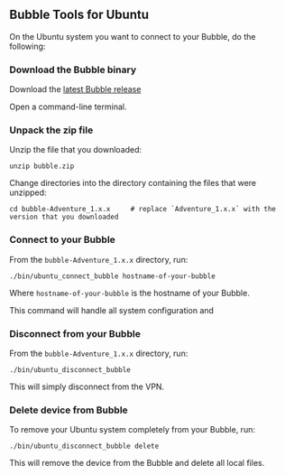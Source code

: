 ## Bubble Tools for Ubuntu
On the Ubuntu system you want to connect to your Bubble, do the following:

### Download the Bubble binary
Download the [latest Bubble release](https://jenkins.bubblev.org/public/releases/bubble/latest/bubble.zip)

Open a command-line terminal.

### Unpack the zip file
Unzip the file that you downloaded:

```shell script
unzip bubble.zip
```

Change directories into the directory containing the files that were unzipped:

```shell script
cd bubble-Adventure_1.x.x     # replace `Adventure_1.x.x` with the version that you downloaded
```

### Connect to your Bubble
From the `bubble-Adventure_1.x.x` directory, run:

```shell script
./bin/ubuntu_connect_bubble hostname-of-your-bubble
```
Where `hostname-of-your-bubble` is the hostname of your Bubble.

This command will handle all system configuration and 

### Disconnect from your Bubble
From the `bubble-Adventure_1.x.x` directory, run:

```shell script
./bin/ubuntu_disconnect_bubble
```

This will simply disconnect from the VPN.

### Delete device from Bubble
To remove your Ubuntu system completely from your Bubble, run:

```shell script
./bin/ubuntu_disconnect_bubble delete
```
This will remove the device from the Bubble and delete all local files.
